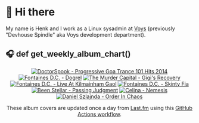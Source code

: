 # 👋 Hi there

My name is Henk and I work as a Linux sysadmin at <a href="https://www.voys.co/about/">Voys</a> (previously "Devhouse Spindle" aka Voys development department).

## 🎧 def get_weekly_album_chart()
<!-- lastfm -->
<p align="center"><a href="https://www.last.fm/music/DoctorSpook/Progressive+Goa+Trance+101+Hits+2014"><img src="https://lastfm.freetls.fastly.net/i/u/64s/c24857cafbc2782d00364b8790b89bff.jpg" title="DoctorSpook - Progressive Goa Trance 101 Hits 2014"></a> <a href="https://www.last.fm/music/Fontaines+D.C./Dogrel"><img src="https://lastfm.freetls.fastly.net/i/u/64s/a6e4705a174dcf7b423e82ed06038263.jpg" title="Fontaines D.C. - Dogrel"></a> <a href="https://www.last.fm/music/The+Murder+Capital/Gigi%27s+Recovery"><img src="https://lastfm.freetls.fastly.net/i/u/64s/4618e3a62389dfce597e035b7f80ed26.jpg" title="The Murder Capital - Gigi's Recovery"></a> <a href="https://www.last.fm/music/Fontaines+D.C./Live+At+Kilmainham+Gaol"><img src="https://lastfm.freetls.fastly.net/i/u/64s/6c2c9e8f85f51300cbc6e10633f9232e.jpg" title="Fontaines D.C. - Live At Kilmainham Gaol"></a> <a href="https://www.last.fm/music/Fontaines+D.C./Skinty+Fia"><img src="https://lastfm.freetls.fastly.net/i/u/64s/7384e60ccd4592662d959e2ec5335864.jpg" title="Fontaines D.C. - Skinty Fia"></a> <a href="https://www.last.fm/music/Been+Stellar/Passing+Judgment"><img src="https://lastfm.freetls.fastly.net/i/u/64s/9f8a5492cf68db2606dd422fd3c1b124.jpg" title="Been Stellar - Passing Judgment"></a> <a href="https://www.last.fm/music/Celina/Nemesis"><img src="https://lastfm.freetls.fastly.net/i/u/64s/799e56be3806f8f129e6b0f860eeeec5.jpg" title="Celina - Nemesis"></a> <a href="https://www.last.fm/music/Daniel+Szlajnda/Order+In+Chaos"><img src="https://lastfm.freetls.fastly.net/i/u/64s/a32e4c668ed8024ecc12f474a6cb4d9d.jpg" title="Daniel Szlajnda - Order In Chaos"></a> </p>

<p align="center">These album covers are updated once a day from <a href="https://www.last.fm/user/hbokh">Last.fm</a> using this <a href="https://github.com/marketplace/actions/lastfm-to-markdown">GitHub Actions workflow</a>.</p>
